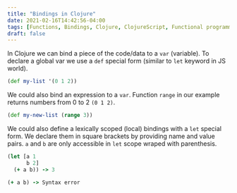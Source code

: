 ```yaml
---
title: "Bindings in Clojure"
date: 2021-02-16T14:42:56-04:00
tags: [Functions, Bindings, Clojure, ClojureScript, Functional programming]
draft: false
---
```


In Clojure we can bind a piece of the code/data to a `var` (variable). To declare a global var we use a `def` special form (similar to `let` keyword in JS world).

```clojure
(def my-list '(0 1 2))
```

We could also bind an expression to a `var`. Function `range` in our example returns numbers from 0 to 2 `(0 1 2)`.

```clojure
(def my-new-list (range 3))
```

We could also define a lexically scoped (local) bindings with a `let` special form. We declare them in square brackets by providing name and value pairs. `a` and `b` are only accessible in `let` scope wraped with parenthesis.

```clojure
(let [a 1
      b 2]
  (+ a b)) -> 3

(+ a b) -> Syntax error
```
